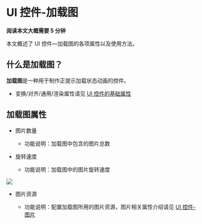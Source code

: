 # UI 控件-加载图

**阅读本文大概需要 5 分钟**

本文概述了 UI 控件—加载图的各项属性以及使用方法。

## 什么是加载图？

**加载图**是一种用于制作正提示加载状态动画的控件。

- 变换/对齐/通用/渲染属性请见 [UI 控件的基础属性](https://docs.ark.online/UI/UIWidget-BaseProperties.html)

## 加载图属性

- 图片数量

  - 功能说明：加载图中包含的图片总数
- 旋转速度

  - 功能说明：加载图中的图片旋转速度

![](https://wstatic-a1.233leyuan.com/productdocs/static/boxcnvu4tg6E8Bnp2EvYkeJQtSf.gif)

- 图片资源

  - 功能说明：配置加载图所用的图片资源，图片相关属性介绍请见 [UI 控件-图片](https://docs.ark.online/UI/UIComponent-Image.html)
